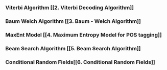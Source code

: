 ### Viterbi Algorithm [[2.  Viterbi Decoding Algorithm]]

### Baum Welch Algorithm [[3. Baum - Welch Algorithm]]

### MaxEnt Model [[4.  Maximum Entropy Model for POS tagging]]

### Beam Search Algorithm [[5.  Beam Search Algorithm]]

### Conditional Random Fields[[6. Conditional Random Fields]]

